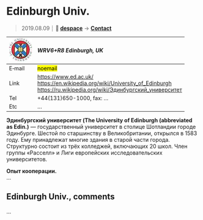 # Edinburgh Univ.
> 2019.08.09 ┊ **🚀 [despace](index.md)** → **[Contact](contact.md)**

|[![](f/contact/e/edinburgh_univ_logo1_thumb.jpg)](f/contact/e/edinburgh_univ_logo1.png)|*WRV6+R8 Edinburgh, UK*|
|:--|:--|
|E‑mail| <mark>noemail</mark> |
|Link| <https://www.ed.ac.uk/><br> <https://en.wikipedia.org/wiki/University_of_Edinburgh><br> <https://ru.wikipedia.org/wiki/Эдинбургский_университет> |
|Tel| +44(131)650-1000, fax: … |
|Etc| … |

**Эдинбургский университет (The University of Edinburgh (abbreviated as Edin.)** — государственный университет в столице Шотландии городе Эдинбурге. Шестой по старшинству в Великобритании, открылся в 1583 году. Ему принадлежат многие здания в старой части города. Структурно состоит из трёх колледжей, включающих 20 школ. Член группы «Расселл» и Лиги европейских исследовательских университетов.

**Опыт кооперации.**  
…


<p style="page-break-after:always"> </p>

## Edinburgh Univ., comments

…

